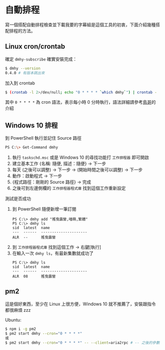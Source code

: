 # 自動排程

寫一個搭配自動排程檢查並下載我要的字幕組是這個工具的初衷，下面介紹幾種搭配排程的方法。

## Linux cron/crontab

確定 `dmhy-subscribe` 確實安裝完成：

```sh
$ dmhy --version
0.4.0 # 有版本跳出來
```

加入到 crontab

```sh
$ (crontab -l 2>/dev/null; echo "0 * * * * `which dmhy`") | crontab -
```

其中 `0 * * * *` 為 cron 語法，表示每小時 0 分時執行，語法詳細請參考[鳥哥](http://linux.vbird.org/linux_basic/0430cron.php#crontab)的介紹

## Windows 10 排程

到 PowerShell 執行並記住 Source 路徑

```sh
PS C:\> Get-Command dmhy
```

1.  執行 `taskschd.msc` 或是 Windows 10 的尋找功能打 `工作排程器` 即可開啟
2.  建立基本工作 {名稱: 隨便, 描述：隨便} → 下一步
3.  每天 (之後可以調整) → 下一步 → (開始時間之後可以調整) → 下一步
4.  動作：啟動程式 → 下一步
5.  {程式路徑：剛剛的 Source 路徑} → 完成
6.  之後可到左邊側欄的 `工作排程器程式庫` 找到這個工作重新設定

測試是否成功

1.  到 PowerShell 隨便新增一筆訂閱
    ```
    PS C:\> dmhy add "搖曳露營,喵萌,繁體"
    PS C:\> dmhy ls
    sid  latest  name
    ---  ------  ---------------------
    ALR  --      搖曳露營
    ```
2.  到 `工作排程器程式庫` 找到這個工作 → 右鍵[執行]
3.  在輸入一次 `dmhy ls`，有最新集數就成功了
    ```
    PS C:\> dmhy ls
    sid  latest  name
    ---  ------  ---------------------
    ALR  08      搖曳露營
    ```

## pm2

這是個好東西，至少在 Linux 上很方便，Windows 10 就不推薦了，安裝跟指令都很麻煩 zzz

Ubuntu:

```sh
$ npm i -g pm2
$ pm2 start dmhy --cron="0 * * * *"
或
$ pm2 start dmhy --cron="0 * * * *" -- --client=aria2rpc # -- 之後的參數傳到 dmhy
```
